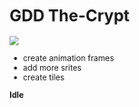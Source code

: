 # GDD The-Crypt

![](https://github.com/odiegosilva1/The-Crypt-2D/blob/main/game/asstes/title01.gif?raw=true)

- create animation frames
- add more srites
- create tiles 

 **Idle**
